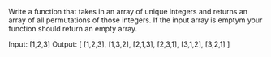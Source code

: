Write a function that takes in an array of unique integers and returns an array of all permutations of those integers. If the input array is emptym your function should return an empty array. 

Input: [1,2,3]
Output: [ [1,2,3], [1,3,2], [2,1,3], [2,3,1], [3,1,2], [3,2,1] ]